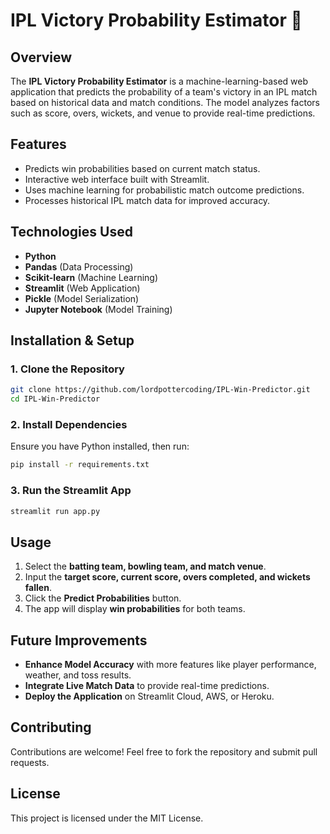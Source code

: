 # IPL Victory Probability Estimator 🏏

## **Overview**
The **IPL Victory Probability Estimator** is a machine-learning-based web application that predicts the probability of a team's victory in an IPL match based on historical data and match conditions. The model analyzes factors such as score, overs, wickets, and venue to provide real-time predictions.

## **Features**
- Predicts win probabilities based on current match status.
- Interactive web interface built with Streamlit.
- Uses machine learning for probabilistic match outcome predictions.
- Processes historical IPL match data for improved accuracy.

## **Technologies Used**
- **Python**
- **Pandas** (Data Processing)
- **Scikit-learn** (Machine Learning)
- **Streamlit** (Web Application)
- **Pickle** (Model Serialization)
- **Jupyter Notebook** (Model Training)

## **Installation & Setup**
### **1. Clone the Repository**
```bash
git clone https://github.com/lordpottercoding/IPL-Win-Predictor.git
cd IPL-Win-Predictor
```

### **2. Install Dependencies**
Ensure you have Python installed, then run:
```bash
pip install -r requirements.txt
```

### **3. Run the Streamlit App**
```bash
streamlit run app.py
```

## **Usage**
1. Select the **batting team, bowling team, and match venue**.
2. Input the **target score, current score, overs completed, and wickets fallen**.
3. Click the **Predict Probabilities** button.
4. The app will display **win probabilities** for both teams.

## **Future Improvements**
- **Enhance Model Accuracy** with more features like player performance, weather, and toss results.
- **Integrate Live Match Data** to provide real-time predictions.
- **Deploy the Application** on Streamlit Cloud, AWS, or Heroku.

## **Contributing**
Contributions are welcome! Feel free to fork the repository and submit pull requests.

## **License**
This project is licensed under the MIT License.

